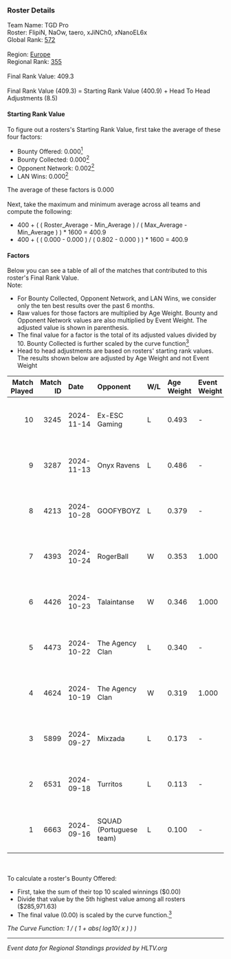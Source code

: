 ### Roster Details<br />
Team Name: TGD Pro<br />
Roster: FlipiN, NaOw, taero, xJiNCh0, xNanoEL6x<br />
Global Rank: [572](../../standings_global_2025_02_28.md)<br />
<br />
Region: [Europe]( ../../standings_europe_2025_02_28.md)<br />
Regional Rank: [355]( ../../standings_europe_2025_02_28.md)<br />
<br />
Final Rank Value:  409.3<br />
<br />
Final Rank Value (409.3) = Starting Rank Value (400.9) + Head To Head Adjustments (8.5)<br />

#### Starting Rank Value<br />
To figure out a rosters's Starting Rank Value, first take the average of these four factors:<br />
- Bounty Offered: 0.000[<sup>1</sup>](#table2)
- Bounty Collected: 0.000[<sup>2</sup>](#table1)
- Opponent Network: 0.002[<sup>2</sup>](#table1)
- LAN Wins: 0.000[<sup>2</sup>](#table1)

The average of these factors is 0.000<br />
<br />
Next, take the maximum and minimum average across all teams and compute the following:<br />
- 400 + ( ( Roster_Average - Min_Average ) / ( Max_Average - Min_Average ) ) * 1600 = 400.9
- 400 + ( ( 0.000 - 0.000 ) / ( 0.802 - 0.000 ) ) * 1600 = 400.9


#### Factors<br />
Below you can see a table of all of the matches that contributed to this roster's Final Rank Value.<br />
Note:<br />

- For Bounty Collected, Opponent Network, and LAN Wins, we consider only the ten best results over the past 6 months.
- Raw values for those factors are multiplied by Age Weight. Bounty and Opponent Network values are also multiplied by Event Weight. The adjusted value is shown in parenthesis.
- The final value for a factor is the total of its adjusted values divided by 10. Bounty Collected is further scaled by the curve function[<sup>3</sup>](#curveFunction)
- Head to head adjustments are based on rosters' starting rank values. The results shown below are adjusted by Age Weight and not Event Weight
<span id="table1"></span><br />


| Match Played | Match ID | Date       | Opponent                | W/L | Age Weight | Event Weight | Bounty Collected | Opponent Network | LAN Wins  | H2H Adj. | Roster                                   |
| -: | -: | :- | :- | :- | :- | :- | :- | :- | :- | -: | :- |
|           10 |     3245 | 2024-11-14 | Ex-ESC Gaming           | L   | 0.493      | -            | -                | -                | -         |    -2.49 | FlipiN, NaOw, taero, xJiNCh0, xNanoEL6x  |
|            9 |     3287 | 2024-11-13 | Onyx Ravens             | L   | 0.486      | -            | -                | -                | -         |    -2.33 | FlipiN, NaOw, taero, xJiNCh0, xNanoEL6x  |
|            8 |     4213 | 2024-10-28 | GOOFYBOYZ               | L   | 0.379      | -            | -                | -                | -         |    -1.19 | NaOw, taero, xJiNCh0, xNanoEL6x, YuRk0   |
|            7 |     4393 | 2024-10-24 | RogerBall               | W   | 0.353      | 1.000        | 0.000 (0.000)    | 0.033 (0.012)    | 0 (0.000) |     7.19 | NaOw, taero, xJiNCh0, xNanoEL6x, YuRk0   |
|            6 |     4426 | 2024-10-23 | Talaintanse             | W   | 0.346      | 1.000        | 0.000 (0.000)    | 0.016 (0.005)    | 0 (0.000) |     6.96 | NaOw, taero, xJiNCh0, xNanoEL6x, YuRk0   |
|            5 |     4473 | 2024-10-22 | The Agency Clan         | L   | 0.340      | -            | -                | -                | -         |    -0.57 | NaOw, taero, xJiNCh0, xNanoEL6x, YuRk0   |
|            4 |     4624 | 2024-10-19 | The Agency Clan         | W   | 0.319      | 1.000        | 0.000 (0.000)    | 0.000 (0.000)    | 0 (0.000) |     5.04 | NaOw, taero, xJiNCh0, xNanoEL6x, YuRk0   |
|            3 |     5899 | 2024-09-27 | Mixzada                 | L   | 0.173      | -            | -                | -                | -         |    -1.23 | Fointte, NaOw, taero, xJiNCh0, xNanoEL6x |
|            2 |     6531 | 2024-09-18 | Turritos                | L   | 0.113      | -            | -                | -                | -         |    -1.77 | FlipiN, Fointte, NaOw, taero, xJiNCh0    |
|            1 |     6663 | 2024-09-16 | SQUAD (Portuguese team) | L   | 0.100      | -            | -                | -                | -         |    -1.14 | FlipiN, Fointte, NaOw, taero, xJiNCh0    |

<br />
<span id="table2"></span><br />
To calculate a roster's Bounty Offered:<br />

- First, take the sum of their top 10 scaled winnings ($0.00)
- Divide that value by the 5th highest value among all rosters ($285,971.63)
- The final value (0.00) is scaled by the curve function.[<sup>3</sup>](#curveFunction)

<span id="curveFunction"></span>_The Curve Function: 1 / ( 1 + abs( log10( x ) ) )_<br />

---
_Event data for Regional Standings provided by HLTV.org_<br />
